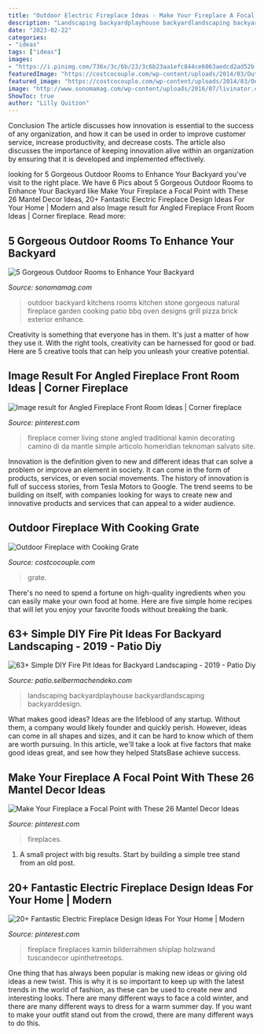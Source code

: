 ```yaml
---
title: "Outdoor Electric Fireplace Ideas - Make Your Fireplace A Focal Point With These 26 Mantel Decor Ideas"
description: "Landscaping backyardplayhouse backyardlandscaping backyarddesign"
date: "2023-02-22"
categories:
- "ideas"
tags: ["ideas"]
images:
- "https://i.pinimg.com/736x/3c/6b/23/3c6b23aa1efc844ce6063aedcd2ad52b.jpg"
featuredImage: "https://costcocouple.com/wp-content/uploads/2014/03/Outdoor-Fireplace-with-Cooking-Grate-Costco-5-640x480.jpg"
featured_image: "https://costcocouple.com/wp-content/uploads/2014/03/Outdoor-Fireplace-with-Cooking-Grate-Costco-5-640x480.jpg"
image: "http://www.sonomamag.com/wp-content/uploads/2016/07/livinator.com_.jpg"
ShowToc: true
author: "Lilly Quitzon"
---
```



Conclusion
The article discusses how innovation is essential to the success of any organization, and how it can be used in order to improve customer service, increase productivity, and decrease costs. The article also discusses the importance of keeping innovation alive within an organization by ensuring that it is developed and implemented effectively.

	

		
looking for 5 Gorgeous Outdoor Rooms to Enhance Your Backyard you've visit to the right place. We have 6 Pics about 5 Gorgeous Outdoor Rooms to Enhance Your Backyard like Make Your Fireplace a Focal Point with These 26 Mantel Decor Ideas, 20+ Fantastic Electric Fireplace Design Ideas For Your Home | Modern and also Image result for Angled Fireplace Front Room Ideas | Corner fireplace. Read more:
		
    
## 5 Gorgeous Outdoor Rooms To Enhance Your Backyard

<img loading=lazy src="http://www.sonomamag.com/wp-content/uploads/2016/07/livinator.com_.jpg" onerror="this.onerror=null;this.src='https://tse3.mm.bing.net/th?id=OIP.tr_1SiNjT2n8JAtlpSq-oAHaEr&amp;pid=15.1';" alt="5 Gorgeous Outdoor Rooms to Enhance Your Backyard">

_Source: sonomamag.com_

>outdoor backyard kitchens rooms kitchen stone gorgeous natural fireplace garden cooking patio bbq oven designs grill pizza brick exterior enhance. 

	

Creativity is something that everyone has in them. It's just a matter of how they use it. With the right tools, creativity can be harnessed for good or bad. Here are 5 creative tools that can help you unleash your creative potential.

    
## Image Result For Angled Fireplace Front Room Ideas | Corner Fireplace

<img loading=lazy src="https://i.pinimg.com/736x/3c/6b/23/3c6b23aa1efc844ce6063aedcd2ad52b.jpg" onerror="this.onerror=null;this.src='https://tse2.mm.bing.net/th?id=OIP.octBNpkN25CLdfZYl_8XiAHaKI&amp;pid=15.1';" alt="Image result for Angled Fireplace Front Room Ideas | Corner fireplace">

_Source: pinterest.com_

>fireplace corner living stone angled traditional kamin decorating camino di da mantle simple articolo homeridian teknoman salvato site. 

	

Innovation is the definition given to new and different ideas that can solve a problem or improve an element in society. It can come in the form of products, services, or even social movements. The history of innovation is full of success stories, from Tesla Motors to Google. The trend seems to be building on itself, with companies looking for ways to create new and innovative products and services that can appeal to a wider audience.

    
## Outdoor Fireplace With Cooking Grate

<img loading=lazy src="https://costcocouple.com/wp-content/uploads/2014/03/Outdoor-Fireplace-with-Cooking-Grate-Costco-5-640x480.jpg" onerror="this.onerror=null;this.src='https://tse1.mm.bing.net/th?id=OIP.ppsXP9ME3kCXQWc-mgE_TwHaFj&amp;pid=15.1';" alt="Outdoor Fireplace with Cooking Grate">

_Source: costcocouple.com_

>grate. 

	

There's no need to spend a fortune on high-quality ingredients when you can easily make your own food at home. Here are five simple home recipes that will let you enjoy your favorite foods without breaking the bank.

    
## 63+ Simple DIY Fire Pit Ideas For Backyard Landscaping - 2019 - Patio Diy

<img loading=lazy src="http://patio.selbermachendeko.com/wp-content/uploads/2019/08/63-Simple-DIY-Fire-Pit-Ideas-for-Backyard-Landscaping.jpg" onerror="this.onerror=null;this.src='https://tse3.mm.bing.net/th?id=OIP.-f_ELEO__qAfPkoUiO4ZpQHaKZ&amp;pid=15.1';" alt="63+ Simple DIY Fire Pit Ideas for Backyard Landscaping - 2019 - Patio Diy">

_Source: patio.selbermachendeko.com_

>landscaping backyardplayhouse backyardlandscaping backyarddesign. 

	

What makes good ideas?
Ideas are the lifeblood of any startup. Without them, a company would likely founder and quickly perish. However, ideas can come in all shapes and sizes, and it can be hard to know which of them are worth pursuing. In this article, we'll take a look at five factors that make good ideas great, and see how they helped StatsBase achieve success.

    
## Make Your Fireplace A Focal Point With These 26 Mantel Decor Ideas

<img loading=lazy src="https://i.pinimg.com/736x/21/b6/4d/21b64df115a37eafd7b7febcce4f7ac3.jpg" onerror="this.onerror=null;this.src='https://tse3.mm.bing.net/th?id=OIP.fTeXO5sma-rXq095BO1PLwHaLH&amp;pid=15.1';" alt="Make Your Fireplace a Focal Point with These 26 Mantel Decor Ideas">

_Source: pinterest.com_

>fireplaces. 

	

1. A small project with big results. Start by building a simple tree stand from an old post.

    
## 20+ Fantastic Electric Fireplace Design Ideas For Your Home | Modern

<img loading=lazy src="https://i.pinimg.com/736x/9d/82/be/9d82bec6d89acf095b9ed8046e9da61b.jpg" onerror="this.onerror=null;this.src='https://tse2.mm.bing.net/th?id=OIP.MN7oJlswCiF1HzQvDOsV_AHaJ4&amp;pid=15.1';" alt="20+ Fantastic Electric Fireplace Design Ideas For Your Home | Modern">

_Source: pinterest.com_

>fireplace fireplaces kamin bilderrahmen shiplap holzwand tuscandecor upinthetreetops. 

	

One thing that has always been popular is making new ideas or giving old ideas a new twist. This is why it is so important to keep up with the latest trends in the world of fashion, as these can be used to create new and interesting looks. There are many different ways to face a cold winter, and there are many different ways to dress for a warm summer day. If you want to make your outfit stand out from the crowd, there are many different ways to do this.

